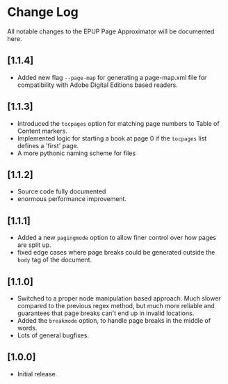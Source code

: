 # Change Log

All notable changes to the EPUP Page Approximator will be documented here.

## [1.1.4]
- Added new flag `--page-map` for generating a page-map.xml file for compatibility with Adobe Digital Editions based readers.

## [1.1.3]
- Introduced the `tocpages` option for matching page numbers to Table of Content markers.
- Implemented logic for starting a book at page 0 if the `tocpages` list defines a 'first' page.
- A more pythonic naming scheme for files

## [1.1.2]
- Source code fully documented
- enormous performance improvement.

## [1.1.1]
- Added a new `pagingmode` option to allow finer control over how pages are split up.
- fixed edge cases where page breaks could be generated outside the `body` tag of the document.

## [1.1.0]
- Switched to a proper node manipulation based approach. Much slower compared to the previous regex method, but much more reliable and guarantees that page breaks can't end up in invalid locations.
- Added the `breakmode` option, to handle page breaks in the middle of words.
- Lots of general bugfixes.

## [1.0.0]
- Initial release.
